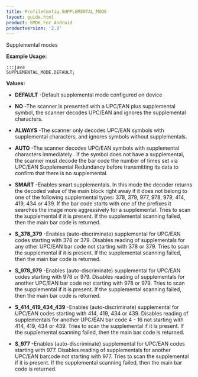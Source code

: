 ```yaml
---
title: ProfileConfig.SUPPLEMENTAL_MODE
layout: guide.html
product: EMDK For Android
productversion: '2.3'
---
```


Supplemental modes

 

**Example Usage:**
	
	:::java	
	SUPPLEMENTAL_MODE.DEFAULT;


**Values:**

* **DEFAULT** -Default supplemental mode configured on device

* **NO** -The scanner is presented with a UPC/EAN plus supplemental symbol, the scanner decodes UPC/EAN and ignores the supplemental characters.

* **ALWAYS** -The scanner only decodes UPC/EAN symbols with supplemental characters, and ignores symbols without supplementals.

* **AUTO** -The scanner decodes UPC/EAN symbols with supplemental characters immediately . If the symbol does not have a supplemental,
 the scanner must decode the bar code the number of times set via UPC/EAN Supplemental Redundancy before transmitting its data
 to confirm that there is no supplemental.

* **SMART** -Enables smart supplementals.
 In this mode the decoder returns the decoded value of the main block right away if it does not belong to one of the following supplemental types: 378, 379, 977, 978, 979, 414, 419, 434 or 439.
 If the bar code starts with one of the prefixes it searches the image more aggressively for a supplemental.
 Tries to scan the supplemental if it is present.
 If the supplemental scanning failed, then the main bar code is returned.

* **S_378_379** -Enables (auto-discriminate) supplemental for UPC/EAN codes starting with 378 or 379.
 Disables reading of supplementals for any other UPC/EAN bar code not starting with 378 or 379.
 Tries to scan the supplemental if it is present.
 If the supplemental scanning failed, then the main bar code is returned.

* **S_978_979** -Enables (auto-discriminate) supplemental for UPC/EAN codes starting with 978 or 979.
 Disables reading of supplementals for another UPC/EAN bar code not starting with 978 or 979.
 Tries to scan the supplemental if it is present.
 If the supplemental scanning failed, then the main bar code is returned.

* **S_414_419_434_439** -Enables (auto-discriminate) supplemental for UPC/EAN codes starting with 414, 419, 434 or 439.
 Disables reading of supplementals for another UPC/EAN bar code 4 - 16 not starting with 414, 419, 434 or 439.
 Tries to scan the supplemental if it is present.
 If the supplemental scanning failed, then the main bar code is returned.

* **S_977** -Enables (auto-discriminate) supplemental for UPC/EAN codes starting with 977.
 Disables reading of supplementals for another UPC/EAN barcode not starting with 977.
 Tries to scan the supplemental if it is present.
 If the supplemental scanning failed, then the main bar code is returned.













